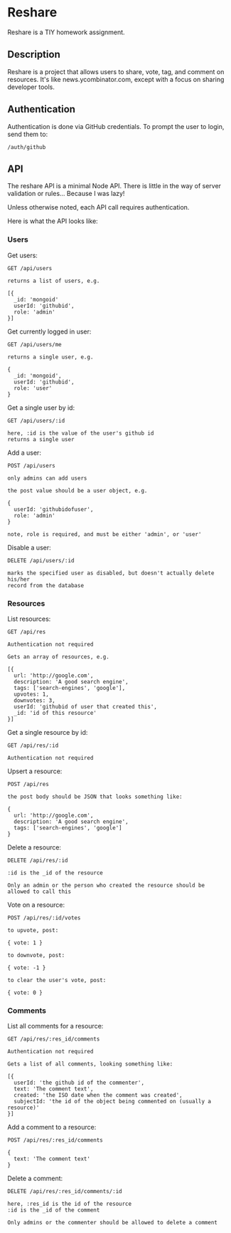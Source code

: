 # Reshare

Reshare is a TIY homework assignment.

## Description

Reshare is a project that allows users to share, vote, tag, and comment on
resources. It's like news.ycombinator.com, except with a focus on sharing
developer tools.

## Authentication

Authentication is done via GitHub credentials. To prompt the user to login,
send them to:

    /auth/github

## API

The reshare API is a minimal Node API. There is little in the way of server
validation or rules... Because I was lazy!

Unless otherwise noted, each API call requires authentication.

Here is what the API looks like:

### Users

Get users:

    GET /api/users

    returns a list of users, e.g.

    [{
      _id: 'mongoid'
      userId: 'githubid',
      role: 'admin'
    }]

Get currently logged in user:

    GET /api/users/me

    returns a single user, e.g.

    {
      _id: 'mongoid',
      userId: 'githubid',
      role: 'user'
    }

Get a single user by id:

    GET /api/users/:id

    here, :id is the value of the user's github id
    returns a single user

Add a user:

    POST /api/users

    only admins can add users

    the post value should be a user object, e.g.

    {
      userId: 'githubidofuser',
      role: 'admin'
    }

    note, role is required, and must be either 'admin', or 'user'

Disable a user:

    DELETE /api/users/:id

    marks the specified user as disabled, but doesn't actually delete his/her
    record from the database

### Resources

List resources:

    GET /api/res

    Authentication not required

    Gets an array of resources, e.g.

    [{
      url: 'http://google.com',
      description: 'A good search engine',
      tags: ['search-engines', 'google'],
      upvotes: 1,
      downvotes: 3,
      userId: 'githubid of user that created this',
      _id: 'id of this resource'
    }]

Get a single resource by id:

    GET /api/res/:id

    Authentication not required

Upsert a resource:

    POST /api/res

    the post body should be JSON that looks something like:

    {
      url: 'http://google.com',
      description: 'A good search engine',
      tags: ['search-engines', 'google']
    }

Delete a resource:

    DELETE /api/res/:id

    :id is the _id of the resource

    Only an admin or the person who created the resource should be
    allowed to call this

Vote on a resource:

    POST /api/res/:id/votes

    to upvote, post:

    { vote: 1 }

    to downvote, post:

    { vote: -1 }

    to clear the user's vote, post:

    { vote: 0 }

### Comments

List all comments for a resource:

    GET /api/res/:res_id/comments

    Authentication not required

    Gets a list of all comments, looking something like:

    [{
      userId: 'the github id of the commenter',
      text: 'The comment text',
      created: 'the ISO date when the comment was created',
      subjectId: 'the id of the object being commented on (usually a resource)'
    }]

Add a comment to a resource:

    POST /api/res/:res_id/comments

    {
      text: 'The comment text'
    }

Delete a comment:

    DELETE /api/res/:res_id/comments/:id

    here, :res_id is the id of the resource
    :id is the _id of the comment

    Only admins or the commenter should be allowed to delete a comment

